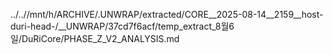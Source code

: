 ../..//mnt/h/ARCHIVE/.UNWRAP/extracted/CORE__2025-08-14__2159__host-duri-head-/__UNWRAP/37cd7f6acf/temp_extract_8월6일/DuRiCore/PHASE_Z_V2_ANALYSIS.md